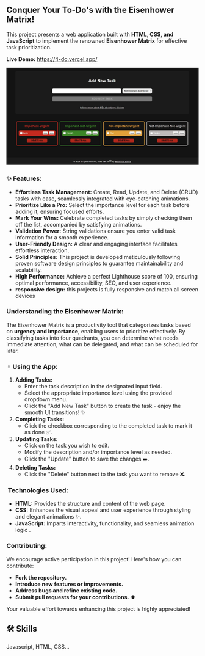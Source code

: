 ## Conquer Your To-Do's with the Eisenhower Matrix!
This project presents a web application built with **HTML, CSS, and JavaScript** to implement the renowned **Eisenhower Matrix** for effective task prioritization.

**Live Demo:** https://4-do.vercel.app/

![4Do Eisenhower Matrix](./images/fourDo.webp "Eisenhower Matrix")



### ✨ Features:

-   **Effortless Task Management:**  Create, Read, Update, and Delete (CRUD) tasks with ease, seamlessly integrated with eye-catching animations.
-   **Prioritize Like a Pro:**  Select the importance level for each task before adding it, ensuring focused efforts.
-   **Mark Your Wins:**  Celebrate completed tasks by simply checking them off the list, accompanied by satisfying animations.
-   **Validation Power:**  String validations ensure you enter valid task information for a smooth experience.
-   **User-Friendly Design:**  A clear and engaging interface facilitates effortless interaction.
-   **Solid Principles:**  This project is developed meticulously following proven software design principles to guarantee maintainability and scalability.
-   **High Performance:**  Achieve a perfect Lighthouse score of 100, ensuring optimal performance, accessibility, SEO, and user experience.
-   **responsive design:** this projects is fully responsive and match all screen devices
### Understanding the Eisenhower Matrix:

The Eisenhower Matrix is a productivity tool that categorizes tasks based on **urgency and importance**, enabling users to prioritize effectively. By classifying tasks into four quadrants, you can determine what needs immediate attention, what can be delegated, and what can be scheduled for later.


### ‍♀️ Using the App:

1.  **Adding Tasks:**
    -   Enter the task description in the designated input field.
    -   Select the appropriate importance level using the provided dropdown menu.
    -   Click the "Add New Task" button to create the task - enjoy the smooth UI transitions! ✨
2.  **Completing Tasks:**
    -   Click the checkbox corresponding to the completed task to mark it as done ✅.
3.  **Updating Tasks:**
    -   Click on the task you wish to edit.
    -   Modify the description and/or importance level as needed.
    -   Click the "Update" button to save the changes ➡️.
4.  **Deleting Tasks:**
    -   Click the "Delete" button next to the task you want to remove ❌.

### ️ Technologies Used:

-   **HTML:**  Provides the structure and content of the web page.
-   **CSS:**  Enhances the visual appeal and user experience through styling and elegant animations ✨.
-   **JavaScript:**  Imparts interactivity, functionality, and seamless animation logic .
### Contributing:

We encourage active participation in this project! Here's how you can contribute:

-   **Fork the repository.**
-   **Introduce new features or improvements.**
-   **Address bugs and refine existing code.**
-   **Submit pull requests for your contributions. ⬆️**

Your valuable effort towards enhancing this project is highly appreciated!
## 🛠 Skills
Javascript, HTML, CSS...

